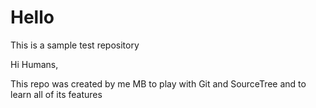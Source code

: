 # Hello
This is a sample test repository

Hi Humans,

  This repo was created by me MB to play with Git and SourceTree and to learn all of its features
